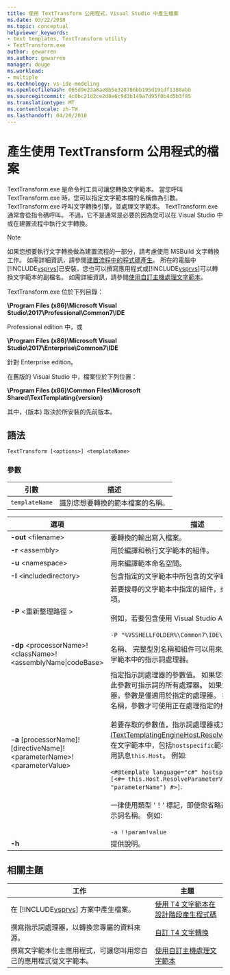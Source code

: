 ```yaml
---
title: 使用 TextTransform 公用程式，Visual Studio 中產生檔案
ms.date: 03/22/2018
ms.topic: conceptual
helpviewer_keywords:
- text templates, TextTransform utility
- TextTransform.exe
author: gewarren
ms.author: gewarren
manager: douge
ms.workload:
- multiple
ms.technology: vs-ide-modeling
ms.openlocfilehash: 065d9e23a8ae8b5e328786bb195d191df1388abb
ms.sourcegitcommit: 4c0bc21d2ce2d8e6c9d3b149a7d95f0b4d5b3f85
ms.translationtype: MT
ms.contentlocale: zh-TW
ms.lasthandoff: 04/20/2018
---
```

# <a name="generate-files-with-the-texttransform-utility"></a>產生使用 TextTransform 公用程式的檔案

TextTransform.exe 是命令列工具可讓您轉換文字範本。 當您呼叫 TextTransform.exe 時，您可以指定文字範本檔的名稱做為引數。 TextTransform.exe 呼叫文字轉換引擎，並處理文字範本。 TextTransform.exe 通常會從指令碼呼叫。 不過，它不是通常是必要的因為您可以在 Visual Studio 中或在建置流程中執行文字轉換。

> [!NOTE]
> 如果您想要執行文字轉換做為建置流程的一部分，請考慮使用 MSBuild 文字轉換工作。 如需詳細資訊，請參閱[建置流程中的程式碼產生](../modeling/code-generation-in-a-build-process.md)。 所在的電腦中[!INCLUDE[vsprvs](../code-quality/includes/vsprvs_md.md)]已安裝，您也可以撰寫應用程式或[!INCLUDE[vsprvs](../code-quality/includes/vsprvs_md.md)]可以轉換文字範本的副檔名。 如需詳細資訊，請參閱[使用自訂主機處理文字範本](../modeling/processing-text-templates-by-using-a-custom-host.md)。

 TextTransform.exe 位於下列目錄：

 **\Program Files (x86)\Microsoft Visual Studio\2017\Professional\Common7\IDE**

Professional edition 中，或

 **\Program Files (x86)\Microsoft Visual Studio\2017\Enterprise\Common7\IDE**

 針對 Enterprise edition。

在舊版的 Visual Studio 中，檔案位於下列位置：

**\Program Files (x86)\Common Files\Microsoft Shared\TextTemplating\{version}**

其中，{版本} 取決於所安裝的先前版本。

## <a name="syntax"></a>語法

```
TextTransform [<options>] <templateName>
```

### <a name="parameters"></a>參數

|**引數**|**描述**|
|------------------|---------------------|
|`templateName`|識別您想要轉換的範本檔案的名稱。|

|**選項**|**描述**|
|----------------|---------------------|
|**-out** \<filename>|要轉換的輸出寫入檔案。|
|**-r** \<assembly>|用於編譯和執行文字範本的組件。|
|**-u** \<namespace>|用來編譯範本命名空間。|
|**-I** \<includedirectory>|包含指定的文字範本中所包含的文字範本的目錄。|
|**-P** \<重新整理路徑 >|若要搜尋的文字範本中指定的組件，或是使用目錄 **-r**選項。<br /><br /> 例如，若要包含使用 Visual Studio API 的組件，使用<br /><br /> `-P "%VSSHELLFOLDER%\Common7\IDE\PublicAssemblies"`|
|**-dp** \<processorName>!\<className>!\<assemblyName&#124;codeBase>|名稱、 完整型別名稱和組件可以用來處理自訂指示詞的文字範本中的指示詞處理器。|
|**-a** [processorName]![directiveName]!\<parameterName>!\<parameterValue>|指定指示詞處理器的參數值。 如果您指定參數名稱和值，此參數可指示詞的所有處理器。 如果您指定指示詞處理器，參數是僅適用於指定的處理器。 如果您指定指示詞的名稱，參數才可使用正在處理指定的指示詞。<br /><br /> 若要存取的參數值，指示詞處理器或文字範本中，使用[ITextTemplatingEngineHost.ResolveParameterValue](https://msdn.microsoft.com/library/microsoft.visualstudio.texttemplating.itexttemplatingenginehost.resolveparametervalue.aspx)。 在文字範本中，包括`hostspecific`範本指示詞中，並在叫用訊息`this.Host`。 例如: <br /><br /> `<#@template language="c#" hostspecific="true"#> [<#= this.Host.ResolveParameterValue("", "", "parameterName") #>]`.<br /><br /> 一律使用類型 '！' 標記，即使您省略選擇性的處理器和指示詞名稱。 例如: <br /><br /> `-a !!param!value`|
|**-h**|提供說明。|

## <a name="related-topics"></a>相關主題

|工作|主題|
|----------|-----------|
|在 [!INCLUDE[vsprvs](../code-quality/includes/vsprvs_md.md)] 方案中產生檔案。|[使用 T4 文字範本在設計階段產生程式碼](../modeling/design-time-code-generation-by-using-t4-text-templates.md)|
|撰寫指示詞處理器，以轉換您專屬的資料來源。|[自訂 T4 文字轉換](../modeling/customizing-t4-text-transformation.md)|
|撰寫文字範本化主應用程式，可讓您叫用您自己的應用程式從文字範本。|[使用自訂主機處理文字範本](../modeling/processing-text-templates-by-using-a-custom-host.md)|